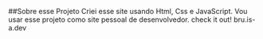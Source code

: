 ##Sobre esse Projeto
Criei esse site usando Html, Css e JavaScript.
Vou usar esse projeto como site pessoal de desenvolvedor.
check it out!
bru.is-a.dev